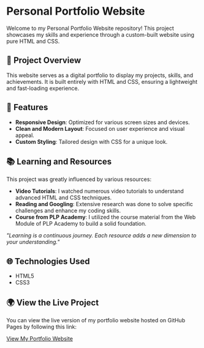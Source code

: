 # Personal Portfolio Website

Welcome to my Personal Portfolio Website repository! This project showcases my skills and experience through a custom-built website using pure HTML and CSS.

## 🎨 Project Overview

This website serves as a digital portfolio to display my projects, skills, and achievements. It is built entirely with HTML and CSS, ensuring a lightweight and fast-loading experience.

## 🚀 Features

- **Responsive Design**: Optimized for various screen sizes and devices.
- **Clean and Modern Layout**: Focused on user experience and visual appeal.
- **Custom Styling**: Tailored design with CSS for a unique look.

## 📚 Learning and Resources

This project was greatly influenced by various resources:

- **Video Tutorials**: I watched numerous video tutorials to understand advanced HTML and CSS techniques.
- **Reading and Googling**: Extensive research was done to solve specific challenges and enhance my coding skills.
- **Course from PLP Academy**: I utilized the course material from the Web Module of PLP Academy to build a solid foundation.

_"Learning is a continuous journey. Each resource adds a new dimension to your understanding."_

## 🌐 Technologies Used

- HTML5
- CSS3

## 🌍 View the Live Project

You can view the live version of my portfolio website hosted on GitHub Pages by following this link:

[View My Portfolio Website](https://ermanur1.github.io/portfolio/)

